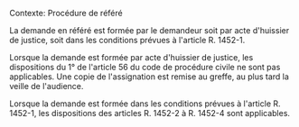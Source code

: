 Contexte: Procédure de référé

La demande en référé est formée par le demandeur soit par acte d'huissier de justice, soit dans les conditions prévues à l'article R. 1452-1.

Lorsque la demande est formée par acte d'huissier de justice, les dispositions du 1° de l'article 56 du code de procédure civile ne sont pas applicables. Une copie de l'assignation est remise au greffe, au plus tard la veille de l'audience.

Lorsque la demande est formée dans les conditions prévues à l'article R. 1452-1, les dispositions des articles R. 1452-2 à R. 1452-4 sont applicables.